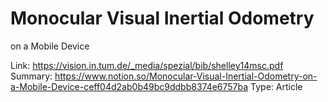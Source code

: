 # Monocular Visual Inertial Odometry
on a Mobile Device

Link: https://vision.in.tum.de/_media/spezial/bib/shelley14msc.pdf
Summary: https://www.notion.so/Monocular-Visual-Inertial-Odometry-on-a-Mobile-Device-ceff04d2ab0b49bc9ddbb8374e6757ba
Type: Article